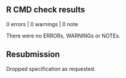 ## R CMD check results

0 errors | 0 warnings | 0 note

There were no ERRORs, WARNINGs or NOTEs.

## Resubmission

Dropped specification as requested.